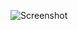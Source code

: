 ![Screenshot](https://raw.githubusercontent.com/Cryakl/Ultimate-RAT-Collection/refs/heads/main/HackATack/Hack-a-Tack%201.20TE/Screenshot.png)
